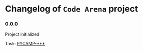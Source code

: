 # Changelog of `Code Arena` project

### 0.0.0

Project initialized

Task: [PYCAMP-***](https://saritasa.atlassian.net/browse/PYCAMP-***)
